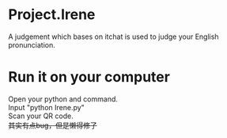 # Project.Irene<br/>
A judgement which bases on itchat is used to judge your English pronunciation.<br/>
<h1>Run it on your computer</h1>
Open your python and command.<br/>
Input "python Irene.py"<br/>
Scan your QR code.<br/>
<s>其实有点bug，但是懒得修了</s>
